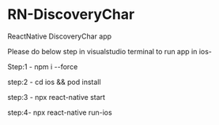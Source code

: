 # RN-DiscoveryChar
ReactNative DiscoveryChar app


Please do below step in visualstudio terminal to run app in ios- 

Step:1 - npm i --force 

step:2 - cd ios && pod install 

step:3 - npx react-native start

step:4-  npx react-native run-ios



